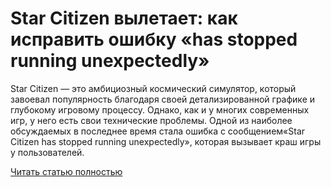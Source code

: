 # Star Citizen вылетает: как исправить ошибку «has stopped running unexpectedly»



Star Citizen — это амбициозный космический симулятор, который завоевал популярность благодаря своей детализированной графике и глубокому игровому процессу. Однако, как и у многих современных игр, у него есть свои технические проблемы. Одной из наиболее обсуждаемых в последнее время стала ошибка с сообщением«Star Citizen has stopped running unexpectedly», которая вызывает краш игры у пользователей.

[Читать статью полностью](https://xyberbara.com/gaming/star-citizen-has-stopped-running-unexpectedly/)
